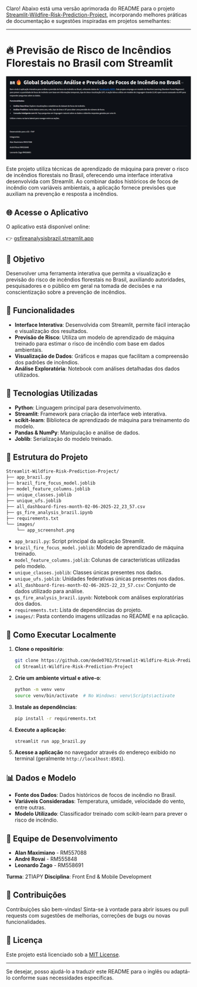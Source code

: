 Claro! Abaixo está uma versão aprimorada do README para o projeto [Streamlit-Wildfire-Risk-Prediction-Project](https://github.com/dede0702/Streamlit-Wildfire-Risk-Prediction-Project), incorporando melhores práticas de documentação e sugestões inspiradas em projetos semelhantes:

---

# 🔥 Previsão de Risco de Incêndios Florestais no Brasil com Streamlit

![Interface do Aplicativo](https://github.com/dede0702/Streamlit-Wildfire-Risk-Prediction-Project/blob/main/images/app_screenshot.png)

Este projeto utiliza técnicas de aprendizado de máquina para prever o risco de incêndios florestais no Brasil, oferecendo uma interface interativa desenvolvida com Streamlit. Ao combinar dados históricos de focos de incêndio com variáveis ambientais, a aplicação fornece previsões que auxiliam na prevenção e resposta a incêndios.

## 🌐 Acesse o Aplicativo

O aplicativo está disponível online:

👉 [gsfireanalysisbrazil.streamlit.app](https://gsfireanalysisbrazil.streamlit.app/)

## 🎯 Objetivo

Desenvolver uma ferramenta interativa que permita a visualização e previsão do risco de incêndios florestais no Brasil, auxiliando autoridades, pesquisadores e o público em geral na tomada de decisões e na conscientização sobre a prevenção de incêndios.

## 🧩 Funcionalidades

* **Interface Interativa**: Desenvolvida com Streamlit, permite fácil interação e visualização dos resultados.
* **Previsão de Risco**: Utiliza um modelo de aprendizado de máquina treinado para estimar o risco de incêndio com base em dados ambientais.
* **Visualização de Dados**: Gráficos e mapas que facilitam a compreensão dos padrões de incêndios.
* **Análise Exploratória**: Notebook com análises detalhadas dos dados utilizados.

## 🧠 Tecnologias Utilizadas

* **Python**: Linguagem principal para desenvolvimento.
* **Streamlit**: Framework para criação da interface web interativa.
* **scikit-learn**: Biblioteca de aprendizado de máquina para treinamento do modelo.
* **Pandas & NumPy**: Manipulação e análise de dados.
* **Joblib**: Serialização do modelo treinado.

## 📁 Estrutura do Projeto

```
Streamlit-Wildfire-Risk-Prediction-Project/
├── app_brazil.py
├── brazil_fire_focus_model.joblib
├── model_feature_columns.joblib
├── unique_classes.joblib
├── unique_ufs.joblib
├── all_dashboard-fires-month-02-06-2025-22_23_57.csv
├── gs_fire_analysis_brazil.ipynb
├── requirements.txt
└── images/
    └── app_screenshot.png
```

* `app_brazil.py`: Script principal da aplicação Streamlit.
* `brazil_fire_focus_model.joblib`: Modelo de aprendizado de máquina treinado.
* `model_feature_columns.joblib`: Colunas de características utilizadas pelo modelo.
* `unique_classes.joblib`: Classes únicas presentes nos dados.
* `unique_ufs.joblib`: Unidades federativas únicas presentes nos dados.
* `all_dashboard-fires-month-02-06-2025-22_23_57.csv`: Conjunto de dados utilizado para análise.
* `gs_fire_analysis_brazil.ipynb`: Notebook com análises exploratórias dos dados.
* `requirements.txt`: Lista de dependências do projeto.
* `images/`: Pasta contendo imagens utilizadas no README e na aplicação.

## 🚀 Como Executar Localmente

1. **Clone o repositório**:

   ```bash
   git clone https://github.com/dede0702/Streamlit-Wildfire-Risk-Prediction-Project.git
   cd Streamlit-Wildfire-Risk-Prediction-Project
   ```

2. **Crie um ambiente virtual e ative-o**:

   ```bash
   python -m venv venv
   source venv/bin/activate  # No Windows: venv\Scripts\activate
   ```

3. **Instale as dependências**:

   ```bash
   pip install -r requirements.txt
   ```

4. **Execute a aplicação**:

   ```bash
   streamlit run app_brazil.py
   ```

5. **Acesse a aplicação** no navegador através do endereço exibido no terminal (geralmente `http://localhost:8501`).

## 📊 Dados e Modelo

* **Fonte dos Dados**: Dados históricos de focos de incêndio no Brasil.
* **Variáveis Consideradas**: Temperatura, umidade, velocidade do vento, entre outras.
* **Modelo Utilizado**: Classificador treinado com scikit-learn para prever o risco de incêndio.

## 👥 Equipe de Desenvolvimento

* **Alan Maximiano** - RM557088
* **André Rovai** - RM555848
* **Leonardo Zago** - RM558691

**Turma**: 2TIAPY
**Disciplina**: Front End & Mobile Development

## 🤝 Contribuições

Contribuições são bem-vindas! Sinta-se à vontade para abrir issues ou pull requests com sugestões de melhorias, correções de bugs ou novas funcionalidades.

## 📄 Licença

Este projeto está licenciado sob a [MIT License](LICENSE).

---

Se desejar, posso ajudá-lo a traduzir este README para o inglês ou adaptá-lo conforme suas necessidades específicas.
